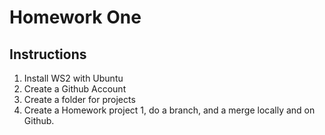 # Homework One
## Instructions
1. Install WS2 with Ubuntu
2. Create a Github Account 
3. Create a folder for projects  
4. Create a Homework project 1, do a branch, and a merge locally and on Github.
